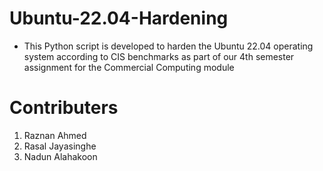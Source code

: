 # Ubuntu-22.04-Hardening

- This Python script is developed to harden the Ubuntu 22.04 operating system according to CIS benchmarks as part of our 4th semester assignment for the Commercial Computing module

# Contributers

1. Raznan Ahmed
2. Rasal Jayasinghe
3. Nadun Alahakoon